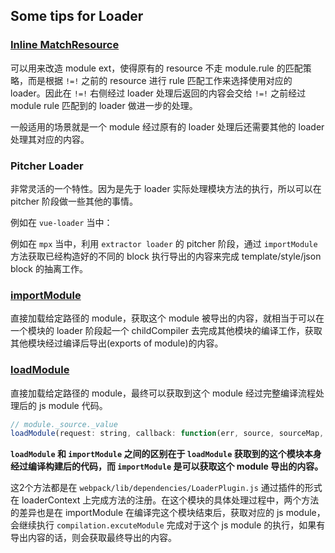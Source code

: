 ## Some tips for Loader

### [Inline MatchResource](https://webpack.js.org/api/loaders/#thisimportmodule)

可以用来改造 module ext，使得原有的 resource 不走 module.rule 的匹配策略，而是根据 `!=!` 之前的 resource 进行 rule 匹配工作来选择使用对应的 loader。因此在 `!=!` 右侧经过 loader 处理后返回的内容会交给 `!=!` 之前经过 module rule 匹配到的 loader 做进一步的处理。

一般适用的场景就是一个 module 经过原有的 loader 处理后还需要其他的 loader 处理其对应的内容。

### Pitcher Loader

非常灵活的一个特性。因为是先于 loader 实际处理模块方法的执行，所以可以在 pitcher 阶段做一些其他的事情。

例如在 `vue-loader` 当中：

例如在 `mpx` 当中，利用 `extractor loader` 的 pitcher 阶段，通过 `importModule` 方法获取已经构造好的不同的 block 执行导出的内容来完成 template/style/json block 的抽离工作。

### [importModule](https://webpack.js.org/api/loaders/#thisimportmodule)


直接加载给定路径的 module，获取这个 module 被导出的内容，就相当于可以在一个模块的 loader 阶段起一个 childCompiler 去完成其他模块的编译工作，获取其他模块经过编译后导出(exports of module)的内容。


### [loadModule](https://webpack.js.org/api/loaders/#thisloadmodule)

直接加载给定路径的 module，最终可以获取到这个 module 经过完整编译流程处理后的 js module 代码。

```javascript
// module._source._value
loadModule(request: string, callback: function(err, source, sourceMap, module))
```


**`loadModule` 和 `importModule` 之间的区别在于 `loadModule` 获取到的这个模块本身经过编译构建后的代码，而 `importModule` 是可以获取这个 module 导出的内容。**

这2个方法都是在 `webpack/lib/dependencies/LoaderPlugin.js` 通过插件的形式在 loaderContext 上完成方法的注册。在这个模块的具体处理过程中，两个方法的差异也是在 importModule 在编译完这个模块结束后，获取对应的 js module，会继续执行 `compilation.excuteModule` 完成对于这个 js module 的执行，如果有导出内容的话，则会获取最终导出的内容。